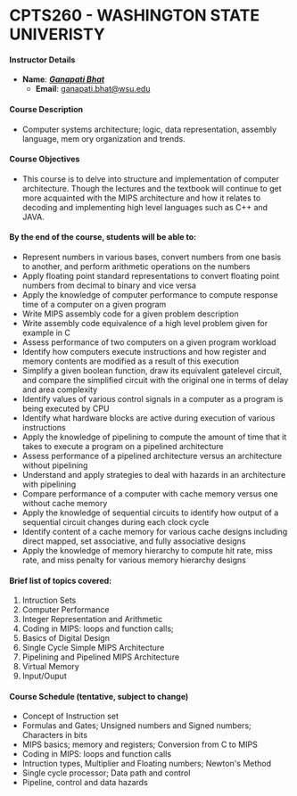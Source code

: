 # CPTS260 - WASHINGTON STATE UNIVERISTY 

#### Instructor Details
- **Name**: ***[Ganapati Bhat](https://www.linkedin.com/in/gmbhat/)***
  - **Email**: ganapati.bhat@wsu.edu
    

#### Course Description
- Computer systems architecture; logic, data representation, assembly language, mem
 ory organization and trends.


#### Course Objectives 
- This course is to delve into structure and implementation of computer architecture. Though the lectures and the textbook will continue to get more acquainted with the MIPS architecture and how it relates to decoding and implementing high level languages such as C++ and JAVA.


#### By the end of the course, students will be able to:
- Represent numbers in various bases, convert numbers from one basis to another, and perform arithmetic operations on the numbers
- Apply floating point standard representations to convert floating point numbers from decimal to binary and vice versa
- Apply the knowledge of computer performance to compute response time of a computer on a given program
- Write MIPS assembly code for a given problem description
- Write assembly code equivalence of a high level problem given for example in C
- Assess performance of two computers on a given program workload
- Identify how computers execute instructions and how register and memory contents are modified as a result of this execution
- Simplify a given boolean function, draw its equivalent gatelevel circuit, and compare the simplified circuit with the original one in terms of delay and area complexity
- Identify values of various control signals in a computer as a program is being executed by CPU
- Identify what hardware blocks are active during execution of various instructions
- Apply the knowledge of pipelining to compute the amount of time that it takes to execute a program on a pipelined architecture
- Assess performance of a pipelined architecture versus an architecture without pipelining
- Understand and apply strategies to deal with hazards in an architecture with pipelining
- Compare performance of a computer with cache memory versus one without cache memory
- Apply the knowledge of sequential circuits to identify how output of a sequential circuit changes during each clock cycle
- Identify content of a cache memory for various cache designs including direct mapped, set associative, and fully associative designs
- Apply the knowledge of memory hierarchy to compute hit rate, miss rate, and miss penalty for various memory hierarchy designs

#### Brief list of topics covered:
1. Intruction Sets
2. Computer Performance
3. Integer Representation and Arithmetic
4. Coding in MIPS: loops and function calls;
5. Basics of Digital Design
6. Single Cycle Simple MIPS Architecture
7. Pipelining and Pipelined MIPS Architecture
8. Virtual Memory
9. Input/Ouput

#### Course Schedule (tentative, subject to change)
- Concept of Instruction set
- Formulas and Gates; Unsigned numbers and Signed numbers; Characters in bits
- MIPS basics; memory and registers; Conversion from C to MIPS
- Coding in MIPS: loops and function calls
- Intruction types, Multiplier and Floating numbers; Newton's Method
- Single cycle processor; Data path and control
- Pipeline, control and data hazards 












